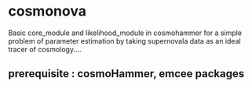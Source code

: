 # cosmonova
Basic core_module and likelihood_module in cosmohammer for a simple problem of parameter estimation by taking supernovaIa data as an ideal tracer of cosmology....


## prerequisite : cosmoHammer, emcee packages
